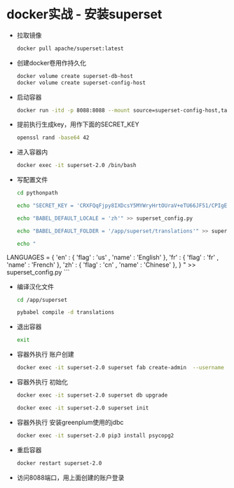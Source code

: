 # docker实战 - 安装superset

- 拉取镜像
    ```bash
    docker pull apache/superset:latest
    ```

- 创建docker卷用作持久化
    ```bash
    docker volume create superset-db-host
    docker volume create superset-config-host
    ```

- 启动容器
    ```bash
    docker run -itd -p 8088:8088 --mount source=superset-config-host,target=/app/pythonpath --mount source=superset-db-host,target=/app/superset_home --name superset-2.0 apache/superset:latest
    ```

- 提前执行生成key，用作下面的SECRET_KEY

    ```bash
    openssl rand -base64 42
    ```

- 进入容器内
    ```bash
    docker exec -it superset-2.0 /bin/bash
    ```

- 写配置文件
    ```bash
    cd pythonpath
    ```
    ```bash
    echo "SECRET_KEY = 'CRXFQqFjpy8IXDcsY5MYWryHrtOUraV+eTU66JF51/CPIgE2A8H1GhXk'" > superset_config.py
    ```
    ```bash
    echo "BABEL_DEFAULT_LOCALE = 'zh'" >> superset_config.py
    ```
    ```bash
    echo "BABEL_DEFAULT_FOLDER = '/app/superset/translations'" >> superset_config.py
    ```
    ```bash
    echo "
LANGUAGES  = {
     'en' : { 'flag' : 'us' , 'name' : 'English' },
     'fr' : { 'flag' : 'fr' , 'name' : 'French' },
     'zh' : { 'flag' : 'cn' , 'name' : 'Chinese' },
}
" >> superset_config.py 
    ```

- 编译汉化文件
    ```bash
    cd /app/superset
    ```
    ```bash
    pybabel compile -d translations
    ```

- 退出容器
    ```bash
    exit
    ```

- 容器外执行 账户创建
    ```bash
    docker exec -it superset-2.0 superset fab create-admin  --username admin  --firstname Superset  --lastname Admin  --email account@17lianqin.cn
    ```
    
- 容器外执行 初始化
    ```bash
    docker exec -it superset-2.0 superset db upgrade
    ```
    ```bash
    docker exec -it superset-2.0 superset init
    ```
    
- 容器外执行 安装greenplum使用的jdbc
    ```bash
    docker exec -it superset-2.0 pip3 install psycopg2
    ```

- 重启容器
    ```bash
    docker restart superset-2.0
    ```

- 访问8088端口，用上面创建的账户登录
